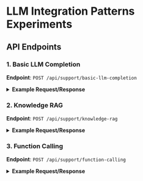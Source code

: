 # LLM Integration Patterns Experiments

## API Endpoints

### 1. Basic LLM Completion

**Endpoint**: `POST /api/support/basic-llm-completion`

<details>
<summary><strong>Example Request/Response</strong></summary>

**Example Request**
```json
{
  "message": "How can I return a product that I purchased?"
}
```

**Example Response**
```json
{
  "reply": "To return a product, please check the retailer's return policy for instructions. Typically, you will need to provide proof of purchase and return the item in its original packaging within a specified time frame."
}
```
</details>

### 2. Knowledge RAG

**Endpoint**: `POST /api/support/knowledge-rag`

<details>
<summary><strong>Example Request/Response</strong></summary>

**Example Request**
```json
{
  "message": "How do I reset my password?",
  "use_vector_search": true
}
```

**Example Response**
```json
{
    "reply": "To reset your password, click the 'Forgot Password' link on the login page. You will receive an email with a link to create a new password.",
    "sources": [
        {
            "id": "doc_3",
            "title": "Account Password Reset",
            "content": "To reset your password, click the 'Forgot Password' link on the login page. You will receive an email with a link to create a new password. The link expires after 24 hours. If you don't receive the email, please check your spam folder.",
            "tags": [
                "account",
                "password",
                "login"
            ]
        }
    ]
}
```

**Example Request**
```json
{
  "message": "What is your return policy?",
  "use_vector_search": true
}
```

**Example Response**
```json
{
    "reply": "Our return policy allows returns within 30 days of purchase with a receipt. Items must be in original condition with all packaging. Refunds are processed to the original payment method within 5-7 business days.",
    "sources": [
        {
            "id": "doc_1",
            "title": "Return Policy",
            "content": "Our return policy allows returns within 30 days of purchase with a receipt. Items must be in original condition with all packaging. Refunds are processed to the original payment method within 5-7 business days.",
            "tags": [
                "returns",
                "policy",
                "refunds"
            ]
        },
        {
            "id": "doc_4",
            "title": "Product Warranty",
            "content": "All electronics come with a 1-year manufacturer warranty covering defects in materials and workmanship. The warranty does not cover damage from misuse, accidents, or normal wear and tear. Extended warranties are available for purchase.",
            "tags": [
                "warranty",
                "guarantee",
                "repairs"
            ]
        },
        {
            "id": "doc_5",
            "title": "Membership Benefits",
            "content": "Premium members receive free shipping on all orders, early access to sales, exclusive discounts, and priority customer support. Membership costs $49.99 per year and can be canceled at any time.",
            "tags": [
                "membership",
                "premium",
                "benefits"
            ]
        }
    ]
}
```
</details>

### 3. Function Calling

**Endpoint**: `POST /api/support/function-calling`

<details>
<summary><strong>Example Request/Response</strong></summary>

**Example Request**
```json
{
  "message": "What's the status of my order ORD-1234?"
}
```

**Example Response**
```json
{
  "reply": "I've checked your order ORD-1234. It's currently in the 'Shipped' status and is being delivered by FedEx. The estimated delivery date is May 26, 2025. You can track your package using the tracking number TRK772807.",
  "tool_calls": [
    {
      "name": "customer_info",
      "arguments": {
        "query_type": "shipping",
        "order_id": "ORD-1234"
      },
      "result": {
        "order_id": "ORD-1234",
        "status": "Shipped",
        "shipping_info": {
          "carrier": "FedEx",
          "estimated_delivery": "2025-05-26",
          "status": "In Transit",
          "tracking_number": "TRK772807"
        }
      }
    }
  ]
}
```
</details>
